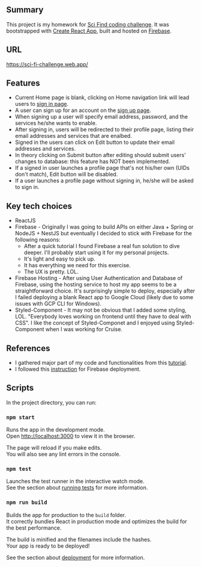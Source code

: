 ## Summary

This project is my homework for [Sci Find coding challenge](https://github.com/bguan2020/scifind_coding_challenge).
It was bootstrapped with [Create React App](https://github.com/facebook/create-react-app), built and hosted on [Firebase](https://firebase.google.com/). 

## URL
https://sci-fi-challenge.web.app/

## Features
- Current Home page is blank, clicking on Home navigation link will lead users to [sign in page](https://sci-fi-challenge.web.app/signin).
- A user can sign up for an account on the [sign up page](https://sci-fi-challenge.web.app/signup).
- When signing up a user will specify email address, password, and the services he/she wants to enable. 
- After signing in, users will be redirected to their profile page, listing their email addresses and services that are enalbed. 
- Signed in the users can click on Edit button to update their email addresses and services. 
- In theory clicking on Submit button after editing should submit users' changes to database: this feature has NOT been implemented.
- If a signed in user launches a profile page that's not his/her own (UIDs don't match), Edit button will be disabled. 
- If a user launches a profile page without signing in, he/she will be asked to sign in.

## Key tech choices
- ReactJS
- Firebase - Originally I was going to build APIs on either Java + Spring or NodeJS + NestJS but eventually I decided to stick with Firebase for the following reasons: 
    - After a quick tutorial I found Firebase a real fun solution to dive deeper. I'll probably start using it for my personal projects.
    - It's light and easy to pick up.
    - It has everything we need for this exercise.
    - The UX is pretty. LOL.
- Firebase Hosting - After using User Authentication and Database of Firebase, using the hosting service to host my app seems to be a straightforward choice. It's surprisingly simple to deploy, especially after I failed deploying a blank React app to Google Cloud (likely due to some issues with GCP CLI for Windows). 
- Styled-Component - It may not be obvious that I added some styling, LOL. "Everybody loves working on frontend until they have to deal with CSS". I like the concept of Styled-Componet and I enjoyed using Styled-Component when I was working for Cruise. 

## References
- I gathered major part of my code and functionalities from this [tutorial](https://www.robinwieruch.de/complete-firebase-authentication-react-tutorial).
- I followed this [instruction](https://medium.com/swlh/how-to-deploy-a-react-app-with-firebase-hosting-98063c5bf425) for Firebase deployment. 

## Scripts

In the project directory, you can run:

### `npm start`

Runs the app in the development mode.<br />
Open [http://localhost:3000](http://localhost:3000) to view it in the browser.

The page will reload if you make edits.<br />
You will also see any lint errors in the console.

### `npm test`

Launches the test runner in the interactive watch mode.<br />
See the section about [running tests](https://facebook.github.io/create-react-app/docs/running-tests) for more information.

### `npm run build`

Builds the app for production to the `build` folder.<br />
It correctly bundles React in production mode and optimizes the build for the best performance.

The build is minified and the filenames include the hashes.<br />
Your app is ready to be deployed!

See the section about [deployment](https://facebook.github.io/create-react-app/docs/deployment) for more information.
